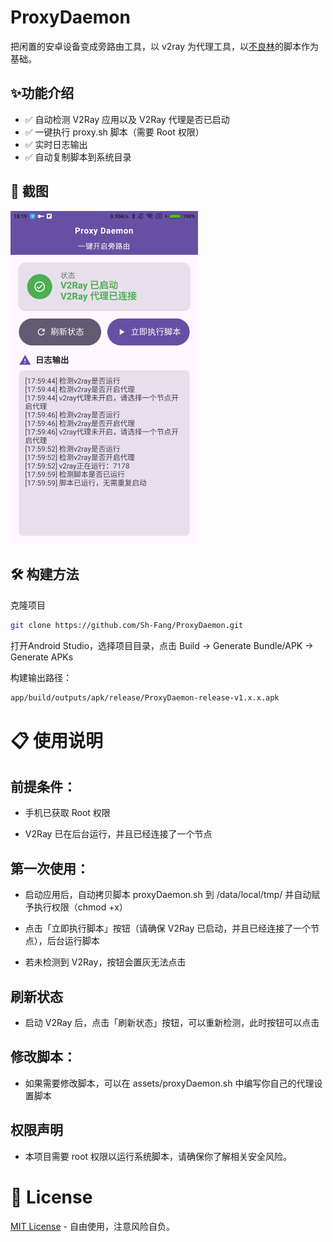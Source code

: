 # ProxyDaemon

把闲置的安卓设备变成旁路由工具，以 v2ray 为代理工具，以[不良林](https://bulianglin.com/archives/android-gateway.html)的脚本作为基础。


## ✨功能介绍

- ✅ 自动检测 V2Ray 应用以及 V2Ray 代理是否已启动
- ✅ 一键执行 proxy.sh 脚本（需要 Root 权限）
- ✅ 实时日志输出
- ✅ 自动复制脚本到系统目录

## 📕 截图

<img src="images/fig1.png" alt="截图" width="300"/>

## 🛠️ 构建方法

克隆项目

```bash
git clone https://github.com/Sh-Fang/ProxyDaemon.git
```

打开Android Studio，选择项目目录，点击 Build -> Generate Bundle/APK -> Generate APKs

构建输出路径：
```BASH
app/build/outputs/apk/release/ProxyDaemon-release-v1.x.x.apk
```

# 📋 使用说明

## 前提条件：

- 手机已获取 Root 权限

- V2Ray 已在后台运行，并且已经连接了一个节点

## 第一次使用：

- 启动应用后，自动拷贝脚本 proxyDaemon.sh 到 /data/local/tmp/ 并自动赋予执行权限（chmod +x）

- 点击「立即执行脚本」按钮（请确保 V2Ray 已启动，并且已经连接了一个节点），后台运行脚本

- 若未检测到 V2Ray，按钮会置灰无法点击

## 刷新状态

- 启动 V2Ray 后，点击「刷新状态」按钮，可以重新检测，此时按钮可以点击

## 修改脚本：

- 如果需要修改脚本，可以在 assets/proxyDaemon.sh 中编写你自己的代理设置脚本


## 权限声明

- 本项目需要 root 权限以运行系统脚本，请确保你了解相关安全风险。

# 📝 License
[MIT License](./LICENSE) - 自由使用，注意风险自负。